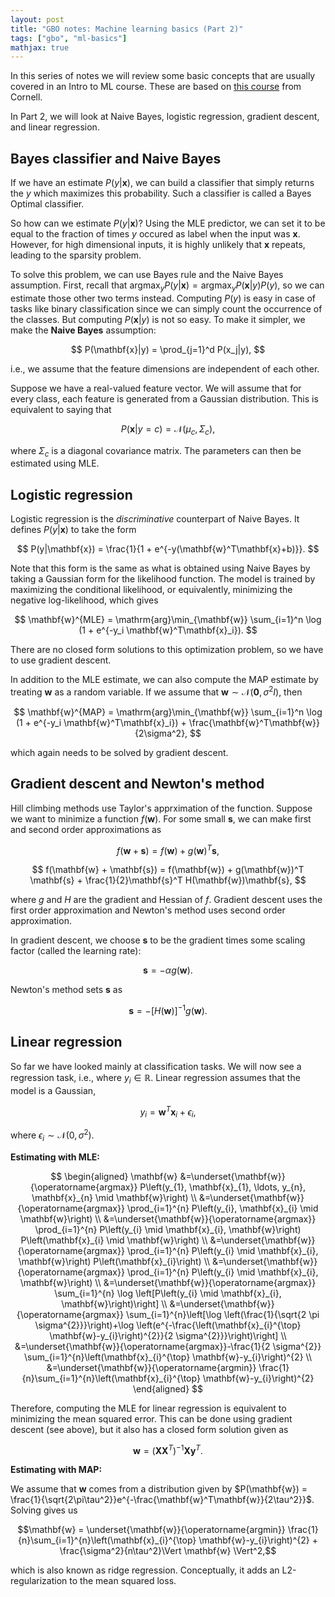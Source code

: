 ```yaml
---
layout: post
title: "GBO notes: Machine learning basics (Part 2)"
tags: ["gbo", "ml-basics"]
mathjax: true
---
```


In this series of notes we will review some basic concepts that are usually covered in an Intro to ML
course. These are based on [this course](https://www.cs.cornell.edu/courses/cs4780/2018fa/lectures/) from Cornell.

In Part 2, we will look at Naive Bayes, logistic regression, gradient descent, and linear
regression.

## Bayes classifier and Naive Bayes

If we have an estimate $P(y|\mathbf{x})$, we can build a classifier that simply returns the $y$ which
maximizes this probability. Such a classifier is called a Bayes Optimal classifier.

So how can we estimate $P(y|\mathbf{x})$? Using the MLE predictor, we can set it to be equal to
the fraction of times $y$ occured as label when the input was $\mathbf{x}$. However, for high
dimensional inputs, it is highly unlikely that $\mathbf{x}$ repeats, leading to the sparsity
problem.

To solve this problem, we can use Bayes rule and the Naive Bayes assumption. First, recall that
$\textrm{arg}\max_y P(y|\mathbf{x}) = \textrm{arg}\max_y P(\mathbf{x}|y)P(y)$, so we can
estimate those other two terms instead. Computing $P(y)$ is easy in case of tasks like binary
classification since we can simply count the occurrence of the classes. But computing
$P(\mathbf{x}|y)$ is not so easy. To make it simpler, we make the **Naive Bayes** assumption:

$$ P(\mathbf{x}|y) = \prod_{j=1}^d P(x_j|y), $$

i.e., we assume that the feature dimensions are independent of each other.

Suppose we have a real-valued feature vector. We will assume that for every class, each feature
is generated from a Gaussian distribution. This is equivalent to saying that

$$ P(\mathbf{x}|y=c) = \mathcal{N}(\mu_c, \Sigma_c), $$

where $\Sigma_c$ is a diagonal covariance matrix. The parameters can then be estimated using MLE.

## Logistic regression

Logistic regression is the *discriminative* counterpart of Naive Bayes. It defines $P(y|\mathbf{x})$
to take the form

$$ P(y|\mathbf{x}) = \frac{1}{1 + e^{-y(\mathbf{w}^T\mathbf{x}+b)}}. $$

Note that this form is the same as what is obtained using Naive Bayes by taking a Gaussian form
for the likelihood function. The model is trained by maximizing the conditional likelihood, or 
equivalently, minimizing the negative log-likelihood, which gives

$$ \mathbf{w}^{MLE} = \mathrm{arg}\min_{\mathbf{w}} \sum_{i=1}^n \log (1 + e^{-y_i \mathbf{w}^T\mathbf{x}_i}). $$

There are no closed form solutions to this optimization problem, so we have to use gradient descent.

In addition to the MLE estimate, we can also compute the MAP estimate by treating $\mathbf{w}$ as a
random variable. If we assume that $\mathbf{w} \sim \mathcal{N}(\mathbf{0},\sigma^2 I)$, then

$$ \mathbf{w}^{MAP} = \mathrm{arg}\min_{\mathbf{w}} \sum_{i=1}^n \log (1 + e^{-y_i \mathbf{w}^T\mathbf{x}_i}) + \frac{\mathbf{w}^T\mathbf{w}}{2\sigma^2}, $$

which again needs to be solved by gradient descent.

## Gradient descent and Newton's method

Hill climbing methods use Taylor's apprximation of the function. Suppose we want to minimize
a function $f(\mathbf{w})$. For some small $\mathbf{s}$, we can make first and second
order approximations as

$$ f(\mathbf{w} + \mathbf{s}) = f(\mathbf{w}) + g(\mathbf{w})^T \mathbf{s}, $$

$$ f(\mathbf{w} + \mathbf{s}) = f(\mathbf{w}) + g(\mathbf{w})^T \mathbf{s} + \frac{1}{2}\mathbf{s}^T H(\mathbf{w})\mathbf{s}, $$

where $g$ and $H$ are the gradient and Hessian of $f$. Gradient descent uses the first order
approximation and Newton's method uses second order approximation.

In gradient descent, we choose $\mathbf{s}$ to be the gradient times some scaling factor (called
the learning rate):

$$ \mathbf{s} = -\alpha g(\mathbf{w}). $$

Newton's method sets $\mathbf{s}$ as

$$ \mathbf{s} = -[H(\mathbf{w})]^{-1}g(\mathbf{w}). $$

## Linear regression

So far we have looked mainly at classification tasks. We will now see a regression task, i.e.,
where $y_i \in \mathbb{R}$. Linear regression assumes that the model is a Gaussian,

$$ y_i = \mathbf{w}^T \mathbf{x}_i + \epsilon_i, $$

where $\epsilon_i \sim \mathcal{N}(0, \sigma^2)$.

**Estimating with MLE:**

$$
\begin{aligned}
\mathbf{w} &=\underset{\mathbf{w}}{\operatorname{argmax}} P\left(y_{1}, \mathbf{x}_{1}, \ldots, y_{n}, \mathbf{x}_{n} \mid \mathbf{w}\right) \\
&=\underset{\mathbf{w}}{\operatorname{argmax}} \prod_{i=1}^{n} P\left(y_{i}, \mathbf{x}_{i} \mid \mathbf{w}\right) \\
&=\underset{\mathbf{w}}{\operatorname{argmax}} \prod_{i=1}^{n} P\left(y_{i} \mid \mathbf{x}_{i}, \mathbf{w}\right) P\left(\mathbf{x}_{i} \mid \mathbf{w}\right) \\
&=\underset{\mathbf{w}}{\operatorname{argmax}} \prod_{i=1}^{n} P\left(y_{i} \mid \mathbf{x}_{i}, \mathbf{w}\right) P\left(\mathbf{x}_{i}\right) \\
&=\underset{\mathbf{w}}{\operatorname{argmax}} \prod_{i=1}^{n} P\left(y_{i} \mid \mathbf{x}_{i}, \mathbf{w}\right) \\
&=\underset{\mathbf{w}}{\operatorname{argmax}} \sum_{i=1}^{n} \log \left[P\left(y_{i} \mid \mathbf{x}_{i}, \mathbf{w}\right)\right] \\
&=\underset{\mathbf{w}}{\operatorname{argmax}} \sum_{i=1}^{n}\left[\log \left(\frac{1}{\sqrt{2 \pi \sigma^{2}}}\right)+\log \left(e^{-\frac{\left(\mathbf{x}_{i}^{\top} \mathbf{w}-y_{i}\right)^{2}}{2 \sigma^{2}}}\right)\right] \\
&=\underset{\mathbf{w}}{\operatorname{argmax}}-\frac{1}{2 \sigma^{2}} \sum_{i=1}^{n}\left(\mathbf{x}_{i}^{\top} \mathbf{w}-y_{i}\right)^{2} \\
&=\underset{\mathbf{w}}{\operatorname{argmin}} \frac{1}{n}\sum_{i=1}^{n}\left(\mathbf{x}_{i}^{\top} \mathbf{w}-y_{i}\right)^{2}
\end{aligned}
$$

Therefore, computing the MLE for linear regression is equivalent to minimizing the mean squared error.
This can be done using gradient descent (see above), but it also has a closed form solution
given as

$$ \mathbf{w} = (\mathbf{X}\mathbf{X}^T)^{-1} \mathbf{X}\mathbf{y}^T. $$

**Estimating with MAP:**

We assume that $\mathbf{w}$ comes from a distribution given by $P(\mathbf{w}) = \frac{1}{\sqrt{2\pi\tau^2}}e^{-\frac{\mathbf{w}^T\mathbf{w}}{2\tau^2}}$.
Solving gives us

$$\mathbf{w} = \underset{\mathbf{w}}{\operatorname{argmin}} \frac{1}{n}\sum_{i=1}^{n}\left(\mathbf{x}_{i}^{\top} \mathbf{w}-y_{i}\right)^{2} + \frac{\sigma^2}{n\tau^2}\Vert \mathbf{w} \Vert^2,$$

which is also known as ridge regression. Conceptually, it adds an L2-regularization to the mean
squared loss.
